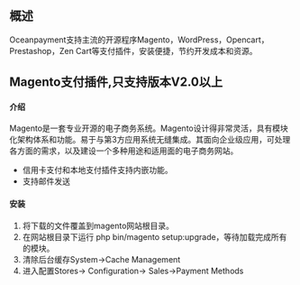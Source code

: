 <h2>概述</h4>
Oceanpayment支持主流的开源程序Magento，WordPress，Opencart，Prestashop，Zen Cart等支付插件，安装便捷，节约开发成本和资源。

<h2>Magento支付插件,只支持版本V2.0以上</h2>
<h4>介绍</h4>
Magento是一套专业开源的电子商务系统。Magento设计得非常灵活，具有模块化架构体系和功能。易于与第3方应用系统无缝集成。其面向企业级应用，可处理各方面的需求，以及建设一个多种用途和适用面的电子商务网站。
<ul>
  <li>信用卡支付和本地支付插件支持内嵌功能。</li>
  <li>支持邮件发送</li>
</ul>
<h4>安装</h4>
<ol>
    <li>将下载的文件覆盖到magento网站根目录。</li>
    <li>在网站根目录下运行 php bin/magento setup:upgrade，等待加载完成所有的模块。</li>
    <li>清除后台缓存System-&gt;Cache Management</li>
    <li>进入配置Stores-&gt; Configuration-&gt; Sales-&gt;Payment Methods</li>
</ol>
